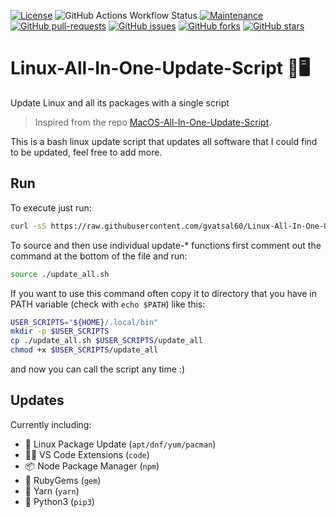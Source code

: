 [![License](https://img.shields.io/badge/License-Apache_2.0-blue.svg)](https://img.shields.io/github/license/gvatsal60/Linux-All-In-One-Update-Script)
![GitHub Actions Workflow Status](https://img.shields.io/github/actions/workflow/status/gvatsal60/Linux-All-In-One-Update-Script/ShellCheck.yml)
[![Maintenance](https://img.shields.io/badge/Maintained%3F-Yes-green.svg)](https://GitHub.com/gvatsal60/Linux-All-In-One-Update-Script/graphs/commit-activity)
[![GitHub pull-requests](https://img.shields.io/github/issues-pr/gvatsal60/Linux-All-In-One-Update-Script.svg)](https://GitHub.com/gvatsal60/Linux-All-In-One-Update-Script/pull/)
[![GitHub issues](https://img.shields.io/github/issues/gvatsal60/Linux-All-In-One-Update-Script.svg)](https://GitHub.com/gvatsal60/Linux-All-In-One-Update-Script/issues/)
[![GitHub forks](https://img.shields.io/github/forks/gvatsal60/Linux-All-In-One-Update-Script.svg)](https://GitHub.com/gvatsal60/Linux-All-In-One-Update-Script/network/)
[![GitHub stars](https://img.shields.io/github/stars/gvatsal60/Linux-All-In-One-Update-Script.svg)](https://GitHub.com/gvatsal60/Linux-All-In-One-Update-Script/stargazers)

# Linux-All-In-One-Update-Script 🐧🖥️ 
Update Linux and all its packages with a single script

> Inspired from the repo
[MacOS-All-In-One-Update-Script](https://github.com/andmpel/MacOS-All-In-One-Update-Script/).

This is a bash linux update script that updates all software that I could find to be updated, feel free to add more.

## Run

To execute just run:

```sh
curl -sS https://raw.githubusercontent.com/gvatsal60/Linux-All-In-One-Update-Script/master/update_all.sh | sudo sh
```

To source and then use individual update-* functions first
comment out the command at the bottom of the file and run:

```sh
source ./update_all.sh
```

If you want to use this command often copy it to directory that you
have in PATH variable (check with `echo $PATH`) like this:

```sh
USER_SCRIPTS="${HOME}/.local/bin"
mkdir -p $USER_SCRIPTS
cp ./update_all.sh $USER_SCRIPTS/update_all
chmod +x $USER_SCRIPTS/update_all
```

and now you can call the script any time :)


## Updates

Currently including:

- 🐧 Linux Package Update (`apt/dnf/yum/pacman`)
- 🧑‍💻 VS Code Extensions (`code`)
- 📦 Node Package Manager (`npm`)
- 💎 RubyGems (`gem`)
- 🧶 Yarn (`yarn`)
- 🐍 Python3 (`pip3`)
